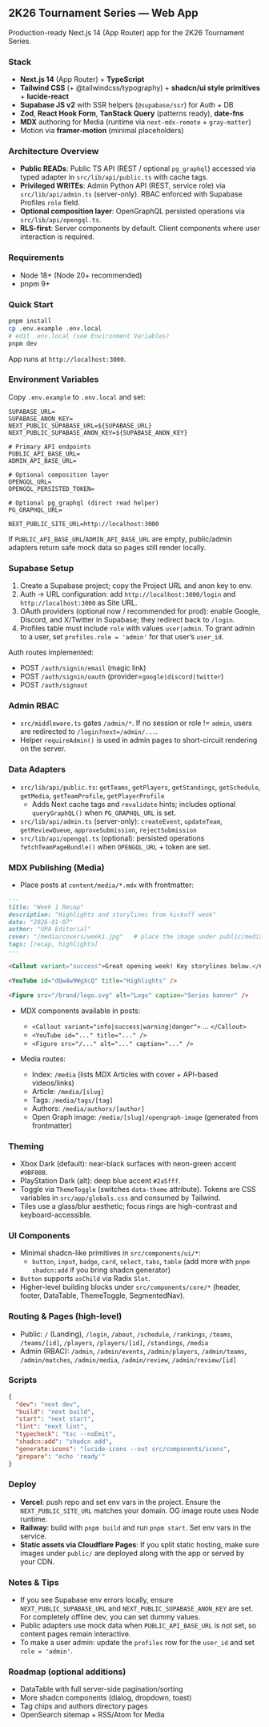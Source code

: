 ## 2K26 Tournament Series — Web App

Production-ready Next.js 14 (App Router) app for the 2K26 Tournament Series.

### Stack
- **Next.js 14** (App Router) + **TypeScript**
- **Tailwind CSS** (+ @tailwindcss/typography) + **shadcn/ui style primitives** + **lucide-react**
- **Supabase JS v2** with SSR helpers (`@supabase/ssr`) for Auth + DB
- **Zod**, **React Hook Form**, **TanStack Query** (patterns ready), **date-fns**
- **MDX** authoring for Media (runtime via `next-mdx-remote` + `gray-matter`)
- Motion via **framer-motion** (minimal placeholders)

### Architecture Overview
- **Public READs**: Public TS API (REST / optional `pg_graphql`) accessed via typed adapter in `src/lib/api/public.ts` with cache tags.
- **Privileged WRITEs**: Admin Python API (REST, service role) via `src/lib/api/admin.ts` (server-only). RBAC enforced with Supabase Profiles `role` field.
- **Optional composition layer**: OpenGraphQL persisted operations via `src/lib/api/opengql.ts`.
- **RLS-first**: Server components by default. Client components where user interaction is required.

### Requirements
- Node 18+ (Node 20+ recommended)
- pnpm 9+

### Quick Start
```bash
pnpm install
cp .env.example .env.local
# edit .env.local (see Environment Variables)
pnpm dev
```

App runs at `http://localhost:3000`.

### Environment Variables
Copy `.env.example` to `.env.local` and set:
```
SUPABASE_URL=
SUPABASE_ANON_KEY=
NEXT_PUBLIC_SUPABASE_URL=${SUPABASE_URL}
NEXT_PUBLIC_SUPABASE_ANON_KEY=${SUPABASE_ANON_KEY}

# Primary API endpoints
PUBLIC_API_BASE_URL=
ADMIN_API_BASE_URL=

# Optional composition layer
OPENGQL_URL=
OPENGQL_PERSISTED_TOKEN=

# Optional pg_graphql (direct read helper)
PG_GRAPHQL_URL=

NEXT_PUBLIC_SITE_URL=http://localhost:3000
```

If `PUBLIC_API_BASE_URL`/`ADMIN_API_BASE_URL` are empty, public/admin adapters return safe mock data so pages still render locally.

### Supabase Setup
1) Create a Supabase project; copy the Project URL and anon key to env.
2) Auth -> URL configuration: add `http://localhost:3000/login` and `http://localhost:3000` as Site URL.
3) OAuth providers (optional now / recommended for prod): enable Google, Discord, and X/Twitter in Supabase; they redirect back to `/login`.
4) Profiles table must include `role` with values `user|admin`. To grant admin to a user, set `profiles.role = 'admin'` for that user’s `user_id`.

Auth routes implemented:
- POST `/auth/signin/email` (magic link)
- POST `/auth/signin/oauth` (provider=`google|discord|twitter`)
- POST `/auth/signout`

### Admin RBAC
- `src/middleware.ts` gates `/admin/*`. If no session or role != `admin`, users are redirected to `/login?next=/admin/...`.
- Helper `requireAdmin()` is used in admin pages to short-circuit rendering on the server.

### Data Adapters
- `src/lib/api/public.ts`: `getTeams`, `getPlayers`, `getStandings`, `getSchedule`, `getMedia`, `getTeamProfile`, `getPlayerProfile`
  - Adds Next cache tags and `revalidate` hints; includes optional `queryGraphQL()` when `PG_GRAPHQL_URL` is set.
- `src/lib/api/admin.ts` (server-only): `createEvent`, `updateTeam`, `getReviewQueue`, `approveSubmission`, `rejectSubmission`
- `src/lib/api/opengql.ts` (optional): persisted operations `fetchTeamPageBundle()` when `OPENGQL_URL` + token are set.

### MDX Publishing (Media)
- Place posts at `content/media/*.mdx` with frontmatter:
```md
---
title: "Week 1 Recap"
description: "Highlights and storylines from kickoff week"
date: "2026-01-07"
author: "UPA Editorial"
cover: "/media/covers/week1.jpg"   # place the image under public/media/covers
tags: [recap, highlights]
---

<Callout variant="success">Great opening week! Key storylines below.</Callout>

<YouTube id="dQw4w9WgXcQ" title="Highlights" />

<Figure src="/brand/logo.svg" alt="Logo" caption="Series banner" />
```

- MDX components available in posts:
  - `<Callout variant="info|success|warning|danger">` … `</Callout>`
  - `<YouTube id="..." title="..." />`
  - `<Figure src="/..." alt="..." caption="..." />`

- Media routes:
  - Index: `/media` (lists MDX Articles with cover + API-based videos/links)
  - Article: `/media/[slug]`
  - Tags: `/media/tags/[tag]`
  - Authors: `/media/authors/[author]`
  - Open Graph image: `/media/[slug]/opengraph-image` (generated from frontmatter)

### Theming
- Xbox Dark (default): near-black surfaces with neon-green accent `#9BF00B`.
- PlayStation Dark (alt): deep blue accent `#2a5fff`.
- Toggle via `ThemeToggle` (switches `data-theme` attribute). Tokens are CSS variables in `src/app/globals.css` and consumed by Tailwind.
- Tiles use a glass/blur aesthetic; focus rings are high-contrast and keyboard-accessible.

### UI Components
- Minimal shadcn-like primitives in `src/components/ui/*`:
  - `button`, `input`, `badge`, `card`, `select`, `tabs`, `table` (add more with `pnpm shadcn:add` if you bring shadcn generator)
- `Button` supports `asChild` via Radix `Slot`.
- Higher-level building blocks under `src/components/core/*` (header, footer, DataTable, ThemeToggle, SegmentedNav).

### Routing & Pages (high-level)
- Public: `/` (Landing), `/login`, `/about`, `/schedule`, `/rankings`, `/teams`, `/teams/[id]`, `/players`, `/players/[id]`, `/standings`, `/media`
- Admin (RBAC): `/admin`, `/admin/events`, `/admin/players`, `/admin/teams`, `/admin/matches`, `/admin/media`, `/admin/review`, `/admin/review/[id]`

### Scripts
```json
{
  "dev": "next dev",
  "build": "next build",
  "start": "next start",
  "lint": "next lint",
  "typecheck": "tsc --noEmit",
  "shadcn:add": "shadcn add",
  "generate:icons": "lucide-icons --out src/components/icons",
  "prepare": "echo 'ready'"
}
```

### Deploy
- **Vercel**: push repo and set env vars in the project. Ensure the `NEXT_PUBLIC_SITE_URL` matches your domain. OG image route uses Node runtime.
- **Railway**: build with `pnpm build` and run `pnpm start`. Set env vars in the service.
- **Static assets via Cloudflare Pages**: If you split static hosting, make sure images under `public/` are deployed along with the app or served by your CDN.

### Notes & Tips
- If you see Supabase env errors locally, ensure `NEXT_PUBLIC_SUPABASE_URL` and `NEXT_PUBLIC_SUPABASE_ANON_KEY` are set. For completely offline dev, you can set dummy values.
- Public adapters use mock data when `PUBLIC_API_BASE_URL` is not set, so content pages remain interactive.
- To make a user admin: update the `profiles` row for the `user_id` and set `role = 'admin'`.

### Roadmap (optional additions)
- DataTable with full server-side pagination/sorting
- More shadcn components (dialog, dropdown, toast)
- Tag chips and authors directory pages
- OpenSearch sitemap + RSS/Atom for Media

